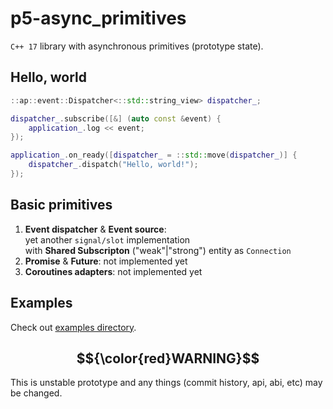 # p5-async_primitives
`C++ 17` library with asynchronous primitives (prototype state).

## Hello, world
```cpp
::ap::event::Dispatcher<::std::string_view> dispatcher_;

dispatcher_.subscribe([&] (auto const &event) {
    application_.log << event;
});

application_.on_ready([dispatcher_ = ::std::move(dispatcher_)] {
    dispatcher_.dispatch("Hello, world!");
});
```

## Basic primitives
1. **Event dispatcher** & **Event source**: \
   yet another `signal/slot` implementation \
   with **Shared Subscripton** ("weak"|"strong") entity as `Connection`
3. **Promise** & **Future**: not implemented yet
4. **Coroutines adapters**: not implemented yet

## Examples
Check out [examples directory](./examples).

## $${\color{red}WARNING}$$
This is unstable prototype and any things (commit history, api, abi, etc) may be changed.
